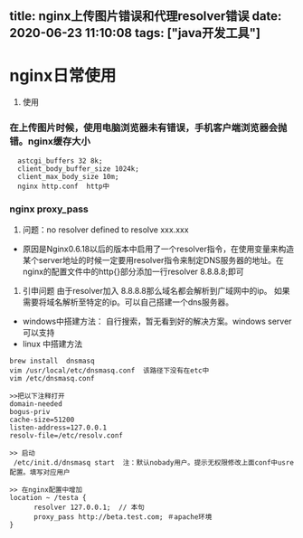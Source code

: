 title: nginx上传图片错误和代理resolver错误
date: 2020-06-23 11:10:08
tags: ["java开发工具"]
---------
# nginx日常使用
 1. 使用

### 在上传图片时候，使用电脑浏览器未有错误，手机客户端浏览器会抛错。nginx缓存大小
 ```
   astcgi_buffers 32 8k;
   client_body_buffer_size 1024k;
   client_max_body_size 10m;
   nginx http.conf  http中
 ```

### nginx proxy_pass

1. 问题：no resolver defined to resolve xxx.xxx
  * 原因是Nginx0.6.18以后的版本中启用了一个resolver指令，在使用变量来构造某个server地址的时候一定要用resolver指令来制定DNS服务器的地址。在nginx的配置文件中的http{}部分添加一行resolver 8.8.8.8;即可
   
1. 引申问题 由于resolver加入 8.8.8.8那么域名都会解析到广域网中的ip。 如果需要将域名解析至特定的ip。可以自己搭建一个dns服务器。

* windows中搭建方法： 自行搜索，暂无看到好的解决方案。windows server可以支持
* linux 中搭建方法
```
brew install  dnsmasq
vim /usr/local/etc/dnsmasq.conf  该路径下没有在etc中
vim /etc/dnsmasq.conf

>>把以下注释打开
domain-needed
bogus-priv
cache-size=51200
listen-address=127.0.0.1
resolv-file=/etc/resolv.conf

>> 启动
 /etc/init.d/dnsmasq start  注：默认nobady用户。提示无权限修改上面conf中usre配置。填写对应用户

>> 在nginx配置中增加
location ~ /testa {
      resolver 127.0.0.1;  // 本句
      proxy_pass http://beta.test.com; ＃apache环境
} 
```

